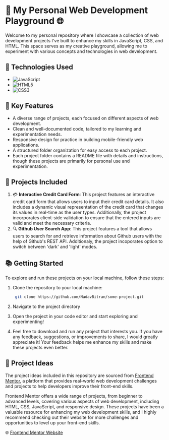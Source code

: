 # 🚀 My Personal Web Development Playground 🌐

Welcome to my personal repository where I showcase a collection of web development projects I've built to enhance my skills in JavaScript, CSS, and HTML. This space serves as my creative playground, allowing me to experiment with various concepts and technologies in web development.

## 🔧 Technologies Used
- ![JavaScript](https://img.shields.io/badge/JavaScript-FFD700?style=for-the-badge&logo=javascript&logoColor=black)
- ![HTML5](https://img.shields.io/badge/HTML5-E34F26?style=for-the-badge&logo=html5&logoColor=white)
- ![CSS3](https://img.shields.io/badge/CSS3-1572B6?style=for-the-badge&logo=css3&logoColor=white)

## 🌟 Key Features
- A diverse range of projects, each focused on different aspects of web development.
- Clean and well-documented code, tailored to my learning and experimentation needs.
- Responsive design for practice in building mobile-friendly web applications.
- A structured folder organization for easy access to each project.
- Each project folder contains a README file with details and instructions, though these projects are primarily for personal use and experimentation.

## 📂 Projects Included
1. 💳 **Interactive Credit Card Form**: This project features an interactive credit card form that allows users to input their credit card details. It also includes a dynamic visual representation of the credit card that changes its values in real-time as the user types. Additionally, the project incorporates client-side validation to ensure that the entered inputs are valid and meet the necessary criteria.
2. 🔍 **Github User Search App**: This project features a tool that allows users to search for and retrieve information about Github users with the help of Github's REST API. Additionaly, the project incoporates option to switch between 'dark' and 'light' modes.

## 📚 Getting Started

To explore and run these projects on your local machine, follow these steps:

1. Clone the repository to your local machine:

   ```bash
    git clone https://github.com/NadavBitran/some-project.git

2. Navigate to the project directory
  
3. Open the project in your code editor and start exploring and experimenting!

4. Feel free to download and run any project that interests you. If you have any feedback, suggestions, or improvements to share, I would greatly appreciate it! Your feedback helps me enhance my skills and make these projects even better.


## 🧠 Project Ideas

The project ideas included in this repository are sourced from [Frontend Mentor](https://www.frontendmentor.io/), a platform that provides real-world web development challenges and projects to help developers improve their front-end skills.

Frontend Mentor offers a wide range of projects, from beginner to advanced levels, covering various aspects of web development, including HTML, CSS, JavaScript, and responsive design. These projects have been a valuable resource for enhancing my web development skills, and I highly recommend checking out their website for more challenges and opportunities to level up your front-end skills.

🌐 [Frontend Mentor Website](https://www.frontendmentor.io/)
